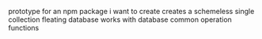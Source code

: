 prototype for an npm package i want to create
creates a schemeless single collection fleating database
works with database common operation functions